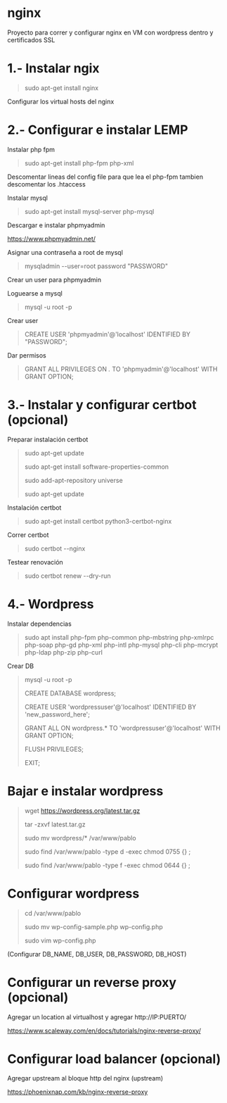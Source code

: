 # nginx
Proyecto para correr y configurar nginx en VM con wordpress dentro y certificados SSL

# 1.- Instalar ngix
> sudo apt-get install nginx

Configurar los virtual hosts del nginx

# 2.- Configurar e instalar LEMP

Instalar php fpm

> sudo apt-get install php-fpm php-xml

Descomentar lineas del config file para que lea el php-fpm tambien descomentar los .htaccess

Instalar mysql

> sudo apt-get install mysql-server php-mysql

Descargar e instalar phpmyadmin

https://www.phpmyadmin.net/

Asignar una contraseña a root de mysql

> mysqladmin --user=root password "PASSWORD"

Crear un user para phpmyadmin

Loguearse a mysql

> mysql -u root -p

Crear user

> CREATE USER 'phpmyadmin'@'localhost' IDENTIFIED BY "PASSWORD";

Dar permisos

> GRANT ALL PRIVILEGES ON *.* TO 'phpmyadmin'@'localhost' WITH GRANT OPTION;

# 3.- Instalar y configurar certbot (opcional)
Preparar instalación certbot

> sudo apt-get update
> 
> sudo apt-get install software-properties-common
> 
> sudo add-apt-repository universe
>
> sudo apt-get update

Instalación certbot

> sudo apt-get install certbot python3-certbot-nginx

Correr certbot

> sudo certbot --nginx

Testear renovación 

> sudo certbot renew --dry-run

# 4.- Wordpress

Instalar dependencias 

> sudo apt install php-fpm php-common php-mbstring php-xmlrpc php-soap php-gd php-xml php-intl php-mysql php-cli php-mcrypt php-ldap php-zip php-curl

Crear DB

> mysql -u root -p
> 
> CREATE DATABASE wordpress;
> 
>CREATE USER 'wordpressuser'@'localhost' IDENTIFIED BY 'new_password_here';
>
> GRANT ALL ON wordpress.* TO 'wordpressuser'@'localhost' WITH GRANT OPTION;
> 
> FLUSH PRIVILEGES;
> 
> EXIT;

# Bajar e instalar wordpress

> wget https://wordpress.org/latest.tar.gz
> 
> tar -zxvf latest.tar.gz
> 
> sudo mv wordpress/* /var/www/pablo
> 
> sudo find /var/www/pablo -type d -exec chmod 0755 {} \;
> 
> sudo find /var/www/pablo -type f -exec chmod 0644 {} \;

# Configurar wordpress

> cd /var/www/pablo
> 
> sudo mv wp-config-sample.php wp-config.php
> 
> sudo vim wp-config.php

(Configurar DB_NAME, DB_USER, DB_PASSWORD, DB_HOST)

# Configurar un reverse proxy (opcional)
Agregar un location al virtualhost y agregar http://IP:PUERTO/

https://www.scaleway.com/en/docs/tutorials/nginx-reverse-proxy/

# Configurar load balancer (opcional)
Agregar upstream al bloque http del nginx (upstream)

https://phoenixnap.com/kb/nginx-reverse-proxy
